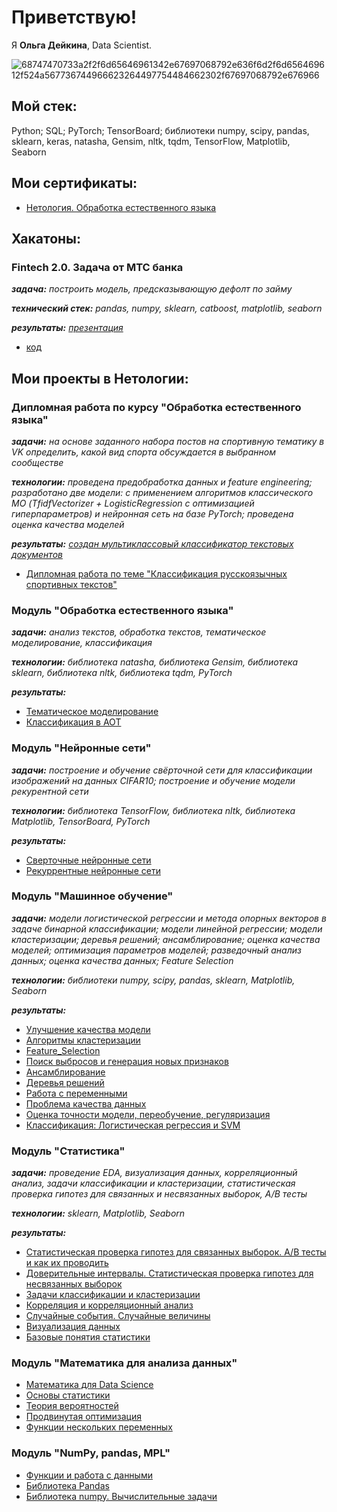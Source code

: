 # __Приветствую!__

Я __Ольга Дейкина__, Data Scientist.


![68747470733a2f2f6d65646961342e67697068792e636f6d2f6d656469612f524a567736744966623264497754484662302f67697068792e676966](https://github.com/DejkinaOlga/DejkinaOlga/assets/138812148/7daea321-b92c-4359-ba6c-0fb61f96a0ff)




## __Мой стек:__
Python; SQL; PyTorch; TensorBoard; библиотеки numpy, scipy, pandas, sklearn, keras, natasha, Gensim, nltk, tqdm, TensorFlow, Matplotlib, Seaborn



## __Мои сертификаты:__ 
- [Нетология. Обработка естественного языка](https://github.com/DejkinaOlga/-1/blob/main/диплом.pdf) 



## __Хакатоны:__

### __Fintech 2.0. Задача от МТС банка__
***задача:*** _построить модель, предсказывающую дефолт по займу_

***технический стек:*** _pandas, numpy, sklearn, catboost, matplotlib, seaborn_

***результаты:*** _[презентация](https://github.com/DejkinaOlga/-1/blob/main/Reboot_хакатон_МТС.pdf)_ 
- [код](https://github.com/DejkinaOlga/-_projects/blob/main/Reboot_Хакатон_МТС.ipynb)



## __Мои проекты в Нетологии:__

### __Дипломная работа по курсу "Обработка естественного языка"__
***задачи:*** _на основе заданного набора постов на спортивную тематику в VK определить, какой вид спорта обсуждается в выбранном сообществе_

***технологии:*** _проведена предобработка данных и  feature engineering; pазработано две модели: с применением алгоритмов классического МО (TfidfVectorizer +  LogisticRegression с оптимизацией гиперпараметров) и нейронная сеть на базе PyTorch; проведена оценка качества моделей_

***результаты:*** _[создан мультиклассовый классификатор текстовых документов](https://github.com/DejkinaOlga/-1/blob/main/Дейкина_DIP-DSN-CP-2.pdf)_ 
- [Дипломная работа по теме "Классификация русскоязычных спортивных текстов"](https://github.com/DejkinaOlga/-_projects/blob/main/Дипломная_работа.ipynb)
  
### __Модуль "Обработка естественного языка"__
***задачи:*** _анализ текстов, обработка текстов, тематическое моделирование, классификация_

***технологии:*** _библиотека natasha, библиотека Gensim, библиотека sklearn, библиотека nltk, библиотека tqdm,  PyTorch_

***результаты:***
- [Тематическое моделирование](https://github.com/DejkinaOlga/-_projects/blob/main/ДЗ_Тематическое_моделирование.ipynb)
- [Классификация в АОТ](https://github.com/DejkinaOlga/-_projects/blob/main/ДЗ_Классификация_в_NLP.ipynb) 

### __Модуль "Нейронные сети"__
***задачи:*** _построение и обучение свёрточной сети для классификации изображений на данных CIFAR10; построение и обучение модели рекурентной сети_

***технологии:*** _библиотека TensorFlow, библиотека nltk, библиотека Matplotlib, TensorBoard, PyTorch_

***результаты:***
- [Сверточные нейронные сети](https://github.com/DejkinaOlga/-_projects/blob/main/ДЗ_Введение_в_сверточные_НС.ipynb) 
- [Рекуррентные нейронные сети](https://github.com/DejkinaOlga/-_projects/blob/main/Введение_в_рекуррентные_НС.ipynb) 

### __Модуль "Машинное обучение"__
***задачи:*** _модели логистической регрессии и метода опорных векторов в задаче бинарной классификации; модели линейной регрессии; модели кластеризации; деревья решений; ансамблирование; оценка качества моделей; оптимизация параметров моделей; разведочный анализ данных; оценка качества данных; Feature Selection_

***технологии:*** _библиотеки numpy, scipy, pandas, sklearn, Matplotlib, Seaborn_

***результаты:***
- [Улучшение качества модели](https://github.com/DejkinaOlga/-_projects/blob/main/ДЗ_улучшение_качества_модели.ipynb) 
- [Алгоритмы кластеризации](https://github.com/DejkinaOlga/-_projects/blob/main/ДЗ_Алгоритмы_кластеризации.ipynb) 
- [Feature_Selection ](https://github.com/DejkinaOlga/-_projects/blob/main/ДЗ_Feature_Selection.ipynb)
- [Поиск выбросов и генерация новых признаков](https://github.com/DejkinaOlga/-_projects/blob/main/ДЗ_Поиск_выбросов.ipynb) 
- [Ансамблирование](https://github.com/DejkinaOlga/-_projects/blob/main/ДЗ_Ансамблирование.ipynb) 
- [Деревья решений](https://github.com/DejkinaOlga/-_projects/blob/main/ДЗ_Деревья_решений.ipynb) 
- [Работа с переменными](https://github.com/DejkinaOlga/-_projects/blob/main/ДЗ_работа_с_переменными.ipynb) 
- [Проблема качества данных](https://github.com/DejkinaOlga/-_projects/blob/main/ДЗ_Проблема_качества_данных.ipynb)
- [Оценка точности модели, переобучение, регуляризация](https://github.com/DejkinaOlga/-_projects/blob/main/ДЗ_Оценка_точности_модели_переобучение_регуляризация.ipynb)
- [Классификация: Логистическая регрессия и SVM ](https://github.com/DejkinaOlga/-_projects/blob/main/ДЗ_классификация_логистическая_регрессия_и_SVM_кор.ipynb)

### __Модуль "Статистика"__
***задачи:*** _проведение EDA, визуализация данных, корреляционный анализ, задачи классификации и кластеризации, статистическая проверка гипотез для связанных и несвязанных выборок, А/В тесты_

***технологии:*** _sklearn, Matplotlib, Seaborn_

***результаты:***
- [Статистическая проверка гипотез для связанных выборок. А/В тесты и как их проводить](https://github.com/DejkinaOlga/-_projects/blob/main/ДЗ__A_B_testing_ipynb_.ipynb) 
- [Доверительные интервалы. Статистическая проверка гипотез для несвязанных выборок](https://github.com/DejkinaOlga/-_projects/blob/main/ДЗ_доверительные_интервалы.ipynb) 
- [Задачи классификации и кластеризации](https://github.com/DejkinaOlga/-_projects/blob/main/ДЗ_Задачи_классификации_и_кластеризации.ipynb) 
- [Корреляция и корреляционный анализ](https://github.com/DejkinaOlga/-_projects/blob/main/ДЗ__Корреляция.ipynb) 
- [Случайные события. Случайные величины](https://github.com/DejkinaOlga/-_projects/blob/main/ДЗ_random_var.ipynb) 
- [Визуализация данных](https://github.com/DejkinaOlga/-_projects/blob/main/ДЗ_stat_viz.ipynb) 
- [Базовые понятия статистики](https://github.com/DejkinaOlga/-_projects/blob/main/ДЗ_stat_basics_кор.ipynb) 

### __Модуль "Математика для анализа данных"__
- [Математика для Data Science](https://github.com/DejkinaOlga/-_projects/blob/main/_Итоговая_математика.ipynb) 
- [Основы статистики](https://github.com/DejkinaOlga/-_projects/blob/main/ДЗ_основы_статистики.ipynb)
- [Теория вероятностей ](https://github.com/DejkinaOlga/-_projects/blob/main/ДЗ_теор_вероятн.ipynb)
- [Продвинутая оптимизация](https://github.com/DejkinaOlga/-_projects/blob/main/ДЗ_продв_оптимиз.ipynb) 
- [Функции нескольких переменных](https://github.com/DejkinaOlga/-_projects/blob/main/ДЗ_произв_ф_2_перем.ipynb) 

### __Модуль "NumPy, pandas, MPL"__
- [Функции и работа с данными](https://github.com/DejkinaOlga/-_projects/blob/main/ДЗ_pandas_функции_кор_ipynb_.ipynb) 
- [Библиотека Pandas](https://github.com/DejkinaOlga/-_projects/blob/main/ДЗ_pandas.ipynb)
- [Библиотека numpy. Вычислительные задачи](https://github.com/DejkinaOlga/-_projects/blob/main/ДЗ_numpy_вычисл_задачи__ipynb_.ipynb) 


<!---
DejkinaOlga/DejkinaOlga is a ✨ special ✨ repository because its `README.md` (this file) appears on your GitHub profile.
You can click the Preview link to take a look at your changes.
--->
